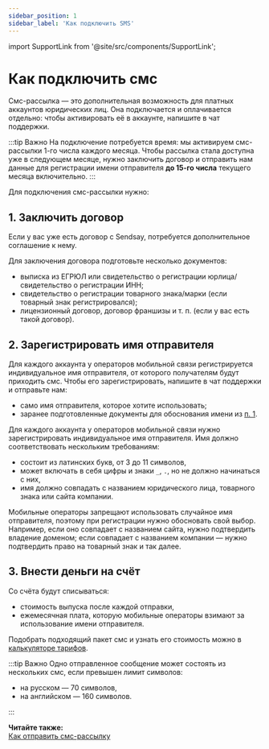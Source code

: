 ```yaml
---
sidebar_position: 1
sidebar_label: 'Как подключить SMS'
---
```


import SupportLink from '@site/src/components/SupportLink';

# Как подключить смс

Смс-рассылка — это дополнительная возможность для платных аккаунтов юридических лиц. Она подключается и оплачивается отдельно: чтобы активировать её в аккаунте, <SupportLink>напишите в чат поддержки</SupportLink>.

:::tip Важно
На подключение потребуется время: мы активируем смс-рассылки 1-го числа каждого месяца. Чтобы рассылка стала доступна уже в следующем месяце, нужно заключить договор и отправить нам данные для регистрации имени отправителя **до 15-го числа** текущего месяца включительно.
:::

Для подключения смс-рассылки нужно:

## 1. Заключить договор

Если у вас уже есть договор с Sendsay, потребуется дополнительное соглашение к нему.

Для заключения договора подготовьте несколько документов:

- выписка из ЕГРЮЛ или свидетельство о регистрации юрлица/свидетельство о регистрации ИНН;
- свидетельство о регистрации товарного знака/марки (если товарный знак регистрировался);
- лицензионный договор, договор франшизы и т. п. (если у вас есть такой договор).

## 2. Зарегистрировать имя отправителя

Для каждого аккаунта у операторов мобильной связи регистрируется индивидуальное имя отправителя, от которого получателям будут приходить смс. Чтобы его зарегистрировать, <SupportLink>напишите в чат поддержки</SupportLink> и отправьте нам:

- само имя отправителя, которое хотите использовать;
- заранее подготовленные документы для обоснования имени из [п. 1](#1-заключить-договор).

Для каждого аккаунта у операторов мобильной связи нужно зарегистрировать индивидуальное имя отправителя. Имя должно соответствовать нескольким требованиям:

- состоит из латинских букв, от 3 до 11 символов,
- может включать в себя цифры и знаки `_`, `.`, но не должно начинаться с них,
- имя должно совпадать с названием юридического лица, товарного знака или сайта компании.

Мобильные операторы запрещают использовать случайное имя отправителя, поэтому при регистрации нужно обосновать свой выбор. Например, если оно совпадает с названием сайта, нужно подтвердить владение доменом; если совпадает с названием компании — нужно подтвердить право на товарный знак и так далее.

## 3. Внести деньги на счёт

Со счёта будут списываться:

- стоимость выпуска после каждой отправки,
- ежемесячная плата, которую мобильные операторы взимают за использование имени отправителя.

Подобрать подходящий пакет смс и узнать его стоимость можно в [калькуляторе тарифов](https://sendsay.ru/rates).

:::tip Важно
Одно отправленное сообщение может состоять из нескольких смс, если превышен лимит символов:

- на русском — 70 символов,
- на английском — 160 символов.

:::

**Читайте также:**<br/>
[Как отправить смс-рассылку](https://docs.sendsay.ru/other-channels/sms/how-to-create-sms-campaign)
